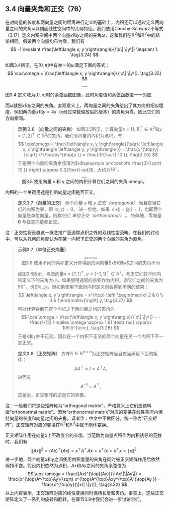 ## 3.4 向量夹角和正交（76）

在对向量的长度和两向量之间的距离进行定义的基础上，内积还可以通过定义两向量之间的夹角$\omega$以刻画线性空间中的几何特征。我们使用Cauchy-Schwarz不等式（3.17）定义内积空间中两个向量$x$和$y$之间的夹角$\omega$，这和我们在$\mathbb{R}^{2}$和$\mathbb{R}^{3}$中的结论相同。假设两个向量均布为零，我们有
$$
-1 \leqslant \frac{\left\langle x, y \right\rangle}{\|x\| \|y\|} \leqslant 1. \tag{3.24}
$$

如图3.4所示，在$[0, \pi]$中有唯一的$\omega$满足下面的等式：
$$
\cos\omega = \frac{\left\langle x, y \right\rangle}{\|x\| \|y\|}. \tag{3.25}
$$

<center>
<img src="./attachments/Pasted%20image%2020240627164202.png" style="zoom: 20%;" alt="余弦函数图像" />
</center>


图3.4 定义域为$[0, \pi]$时的余弦函数图像，此时角度值和余弦函数值一一对应

而$\omega$就是$x$和$y$之间的夹角。直观意义上，两向量之间的夹角给出了其方向的相似程度，例如两向量$x$和$y=4x$（$x$经过常数缩放后的版本）的夹角为零，因此它们的方向相同。

> **示例 3.6 （向量之间的夹角）**
> 如图3.5所示，计算向量$x = [1, 1]^{\top} \in \mathbb{R}^{2}$和$y = [1, 2]^{\top} \in \mathbb{R}^{2}$的夹角。我们令向量的内积为点积，有
> $$ \cos\omega = \frac{\left\langle x, y \right\rangle}{\sqrt{ \left\langle x, x \right\rangle \left\langle y, y \right\rangle  }} = \frac{x^{\top}y}{\sqrt{ x^{\top}xy^{\top}y }} = \frac{3}{\sqrt{ 10 }}, \tag{3.26} $$
> 于是两个向量的夹角余弦值为$\displaystyle \arccos\left( \frac{3}{\sqrt{ 10 }} \right) \approx 0.32\text{ rad}$，大约为$18^{\circ}$。
>  

<center>
<img src="./attachments/Pasted%20image%2020240627165050.png" style="zoom: 20%;" alt="向量的夹角" />
</center>

<center>图3.5 使用向量 x 和 y 之间的内积计算它们之间的夹角 omega。</center>

内积的一个关键用途是判断向量之间是否正交。

> **定义3.7（向量的正交）**
> 两个向量 $x$ 和 $y$ *正交（orthogonal）* 当且仅当它们的内积为零，即 $\left\langle x, y \right\rangle = 0$。
> 进一步地，如果 $\|x\| = \|y\| = 1$，也即两个向量是单位向量，则称它们 *单位正交（orthonormal）* 。
> 特殊地，零向量 $\boldsymbol{0}$ 与任意向量都正交。

注：正交性将垂直这一概念推广至通常点积之外的双线性型范畴。在我们的讨论中，可以从几何的角度认为在某一内积下正交的两个向量的夹角为直角。


> **示例3.7（单位正交向量）**
> <center>
> <img src="./attachments/Pasted%20image%2020240627170238.png" style="zoom: 40%;" alt="单位正交向量" />
> </center>
> <center>图3.6 使用不同的内积定义计算得到的两向量$x$和$y$之间的夹角不同</center>
> 
> 如图3.6所示，考虑向量$x=[1, 1]^{\top}, y = [-1, 1]^{\top} \in \mathbb{R}^{2}$，考虑它们在不同内积定义下的夹角大小。如果使用通常的点积作为内积，则它们之间的夹角为$90^{\circ}$，也即$x \bot y$。但如果使用下面的内积定义则会得到不同的结果： $$ \left\langle x, y \right\rangle  = x^{\top} \left[ \begin{matrix} 2 & 0 \\ 0 & 1\end{matrix}\right] y, \tag{3.27} $$
> 可以计算得到在这个内积之下两向量之间的夹角为 $$ \cos \omega = \frac{\left\langle x, y \right\rangle}{\|x\| \|y\|} = -\frac{1}{3} \implies \omega \approx 1.91 \text{ rad} \approx 109.5^{\circ}, \tag{3.28} $$
> 于是$x$和$y$并不正交。因此在一个内积下正交的两个向量在另一个内积下不一定正交。


> **定义3.8（正交矩阵）**
> 方阵$A \in \mathbb{R}^{n \times n}$为正交矩阵当且仅当满足下面的条件：
> $$ A A^{\top} = I = A^{\top} A, \tag{3.29} $$
> 进而有
> $$ A^{-1} = A^{\top}, \tag{3.30} $$
> 这是说，正交矩阵的逆是它的转置。

注：一般我们将这些矩阵称为“orthogonal matrix”，严格意义上它们应该叫做“orthonormal matrix”。因为“orthonormal matrix”对应的变换在线性空间内保持向量的长度和向量之间的夹角。译者注：中文中不做区分，统一称为“正交矩阵”。正交矩阵对应的变换在$\mathbb{R}^{2}$和$\mathbb{R}^{3}$中属于刚体变换。

正交矩阵作用在向量$x$上不改变它的长度。当范数为向量点积作为内积诱导的范数时，我们有
$$
\|Ax\|^{2} = (Ax)^{\top}(Ax) = x^{\top}A^{\top}Ax = x^{\top}I x = x^{\top}x = \|x\|^{2}. \tag{3.31}
$$
进一步地，两个向量$x$和$y$之间使用内积度量的夹角在同时被正交矩阵作用后依然保持不变。假设内积依然为点积，$Ax$和$Ay$之间的夹角余弦值为
$$
\cos \omega = \frac{(Ax)^{\top}(Ay)}{\|Ax\|\|Ay\|} = \frac{x^{\top}A^{\top}Ay}{\sqrt{ x^{\top}A^{\top}Axy^{\top}A^{\top}Ay }} = \frac{x^{\top}y}{\|x\| \|y\|}, \tag{3.32}
$$
以上内容表示，正交矩阵对应的线性变换同时保持长度和夹角。事实上，这些正交矩阵定义了一系列的旋转和翻转。在章节3.9中我们会进一步讨论它们。


